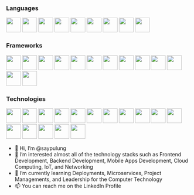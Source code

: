 
### Languages

<p float="left">
<img src="https://cdn.jsdelivr.net/gh/devicons/devicon@latest/icons/php/php-original.svg" height="40" />
<img src="https://cdn.jsdelivr.net/gh/devicons/devicon@latest/icons/c/c-original.svg" height="40" />
<img src="https://cdn.jsdelivr.net/gh/devicons/devicon@latest/icons/cplusplus/cplusplus-original.svg" height="40" />
<img src="https://cdn.jsdelivr.net/gh/devicons/devicon@latest/icons/go/go-original-wordmark.svg" height="40"/>          
<img src="https://cdn.jsdelivr.net/gh/devicons/devicon@latest/icons/java/java-original.svg" height="40" />          
<img src="https://cdn.jsdelivr.net/gh/devicons/devicon@latest/icons/javascript/javascript-original.svg" height="40"/>
<img src="https://cdn.jsdelivr.net/gh/devicons/devicon@latest/icons/python/python-original.svg" height="40" />
<img src="https://cdn.jsdelivr.net/gh/devicons/devicon@latest/icons/typescript/typescript-original.svg" height="40"/>
<img src="https://cdn.jsdelivr.net/gh/devicons/devicon@latest/icons/kotlin/kotlin-original.svg" height="40"/>
</p>

### Frameworks
<p float="left">
<img src="https://cdn.jsdelivr.net/gh/devicons/devicon@latest/icons/angularjs/angularjs-original.svg"  height="40"/>
<img src="https://cdn.jsdelivr.net/gh/devicons/devicon@latest/icons/arduino/arduino-original.svg"  height="40"/>
<img src="https://cdn.jsdelivr.net/gh/devicons/devicon@latest/icons/codeigniter/codeigniter-plain.svg"  height="40"/>
<img src="https://cdn.jsdelivr.net/gh/devicons/devicon@latest/icons/flask/flask-original.svg"  height="40"/>
<img src="https://cdn.jsdelivr.net/gh/devicons/devicon@latest/icons/jquery/jquery-original.svg"  height="40"/>
<img src="https://cdn.jsdelivr.net/gh/devicons/devicon@latest/icons/laravel/laravel-original.svg"  height="40"/>
<img src="https://cdn.jsdelivr.net/gh/devicons/devicon@latest/icons/nuxtjs/nuxtjs-original.svg"  height="40"/>
<img src="https://cdn.jsdelivr.net/gh/devicons/devicon@latest/icons/spring/spring-original.svg"  height="40"/>
<img src="https://cdn.jsdelivr.net/gh/devicons/devicon@latest/icons/vuejs/vuejs-original.svg"  height="40"/>
<img src="https://cdn.jsdelivr.net/gh/devicons/devicon@latest/icons/react/react-original.svg" height="40"/>
  <img src="https://cdn.jsdelivr.net/gh/devicons/devicon@latest/icons/express/express-original-wordmark.svg" height="40"/>
  <img src="https://cdn.jsdelivr.net/gh/devicons/devicon@latest/icons/qt/qt-original.svg" height="40"/>
  <img src="https://cdn.jsdelivr.net/gh/devicons/devicon@latest/icons/bootstrap/bootstrap-original.svg" height="40" />
</p>

### Technologies
<p float="left">
  <img src="https://cdn.jsdelivr.net/gh/devicons/devicon@latest/icons/apache/apache-original-wordmark.svg" height="40"/>
  <img src="https://cdn.jsdelivr.net/gh/devicons/devicon@latest/icons/centos/centos-original.svg" height="40"/>
  <img src="https://cdn.jsdelivr.net/gh/devicons/devicon@latest/icons/cmake/cmake-original.svg" height="40"/>
  <img src="https://cdn.jsdelivr.net/gh/devicons/devicon@latest/icons/docker/docker-original.svg" height="40"/>
  <img src="https://cdn.jsdelivr.net/gh/devicons/devicon@latest/icons/jenkins/jenkins-original.svg" height="40"/>
  <img src="https://cdn.jsdelivr.net/gh/devicons/devicon@latest/icons/jira/jira-original.svg" height="40"/>
  <img src="https://cdn.jsdelivr.net/gh/devicons/devicon@latest/icons/linux/linux-original.svg" height="40"/>
  <img src="https://cdn.jsdelivr.net/gh/devicons/devicon@latest/icons/mariadb/mariadb-original-wordmark.svg" height="40"/>
  <img src="https://cdn.jsdelivr.net/gh/devicons/devicon@latest/icons/microsoftsqlserver/microsoftsqlserver-original-wordmark.svg" height="40"/>
  <img src="https://cdn.jsdelivr.net/gh/devicons/devicon@latest/icons/mongodb/mongodb-original-wordmark.svg" height="40"/>
  <img src="https://cdn.jsdelivr.net/gh/devicons/devicon@latest/icons/nginx/nginx-original.svg" height="40"/>
  <img src="https://cdn.jsdelivr.net/gh/devicons/devicon@latest/icons/postgresql/postgresql-original-wordmark.svg" height="40"/>
  <img src="https://cdn.jsdelivr.net/gh/devicons/devicon@latest/icons/mysql/mysql-original-wordmark.svg" height="40"/>
  <img src="https://cdn.jsdelivr.net/gh/devicons/devicon@latest/icons/postman/postman-original.svg" height="40"/>
  <img src="https://cdn.jsdelivr.net/gh/devicons/devicon@latest/icons/redis/redis-original.svg" height="40"/>
  <img src="https://cdn.jsdelivr.net/gh/devicons/devicon@latest/icons/raspberrypi/raspberrypi-original.svg" height="40"/>
</p>

- 👋 Hi, I’m @saypulung
- 👀 I’m interested almost all of the technology stacks such as Frontend Development, Backend Development, Mobile Apps Development, Cloud Computing, IoT, and Networking
- 🌱 I’m currently learning Deployments, Microservices, Project Managements, and Leadership for the Computer Technology
- 📫 You can reach me on the LinkedIn Profile
